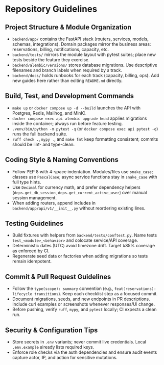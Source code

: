 # Repository Guidelines

## Project Structure & Module Organization
- `backend/app/` contains the FastAPI stack (routers, services, models, schemas, integrations). Domain packages mirror the business areas: reservations, billing, notifications, capacity, etc.
- `backend/tests/` mirrors the module layout with pytest suites; place new tests beside the feature they exercise.
- `backend/alembic/versions/` stores database migrations. Use descriptive filenames and branch labels when required by a track.
- `backend/docs/` holds runbooks for each track (capacity, billing, ops). Add new guides here rather than editing `README.md` directly.

## Build, Test, and Development Commands
- `make up` or `docker compose up -d --build` launches the API with Postgres, Redis, Mailhog, and MinIO.
- `docker compose exec api alembic upgrade head` applies migrations inside the container; always run before feature testing.
- `.venv/bin/python -m pytest -q` (or `docker compose exec api pytest -q`) runs the full backend suite.
- `ruff check .`, `mypy .`, and `make fmt` keep formatting consistent; commits should be lint- and type-clean.

## Coding Style & Naming Conventions
- Follow PEP 8 with 4-space indentation. Modules/files use `snake_case`; classes use `PascalCase`; async service functions stay in `snake_case` with full type hints.
- Use `Decimal` for currency math, and prefer dependency helpers (`deps.get_db_session`, `deps.get_current_active_user`) over manual session management.
- When adding routers, append includes in `backend/app/api/v1/__init__.py` without reordering existing lines.

## Testing Guidelines
- Build fixtures with helpers from `backend/tests/conftest.py`. Name tests `test_<module>_<behavior>` and colocate service/API coverage.
- Deterministic dates (UTC) avoid timezone drift. Target ≥85% coverage as enforced by CI.
- Regenerate seed data or factories when adding migrations so tests remain idempotent.

## Commit & Pull Request Guidelines
- Follow the `type(scope): summary` convention (e.g., `feat(reservations): lifecycle transitions`). Keep each checklist step as a focused commit.
- Document migrations, seeds, and new endpoints in PR descriptions. Include curl examples or screenshots whenever responses/UI change.
- Before pushing, verify `ruff`, `mypy`, and `pytest` locally; CI expects a clean run.

## Security & Configuration Tips
- Store secrets in `.env` variants; never commit live credentials. Local `.env.example` already lists required keys.
- Enforce role checks via the auth dependencies and ensure audit events capture actor, IP, and action for sensitive mutations.

